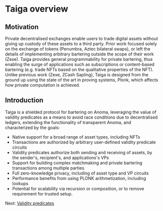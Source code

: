 # Taiga overview

## Motivation

Private decentralised exchanges enable users to trade digital assets without giving up custody of these assets to a third party. Prior work focused solely on the exchange of tokens (Penumbra, Aztec bilateral swaps), or left the details of implementing arbitrary bartering outside the scope of their work (Zexe). Taiga provides general programmability for private bartering, thus enabling the surge of applications such as subscriptions or content-based bartering (e.g. trade NFTs based on the qualitative properties of the NFT). Unlike previous work (Zexe, ZCash Sapling), Taiga is designed from the ground up using the state of the art in proving systems, Plonk, which affects how private computation is achieved.


## Introduction

Taiga is a shielded protocol for bartering on Anoma, leveraging the value of validity predicates as a means to avoid race conditions due to decentralised ledgers, extending the functionality of transparent Anoma, and characterized by the goals:

* Native support for a broad range of asset types, including NFTs
* Transactions are authorized by arbitrary user-defined validity predicate circuits
* Validity predicates authorize both sending and receiving of assets, by the sender's, recipient's, and applications's VPs
* Support for building complex matchmaking and private bartering transactions among multiple parties
* Full zero-knowledge privacy, including of asset type and VP circuits
* Performance benefits from using PLONK arithmetization, including lookups
* Potential for scalability via recursion or composition, or to remove requirement for trusted setup.


Next: [Validity predicates](./validity-predicates.md)